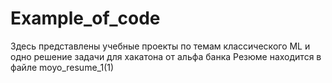 # Example_of_code

Здесь представлены учебные проекты по темам классического ML и одно решение задачи для хакатона от альфа банка
Резюме находится в файле moyo_resume_1(1)
